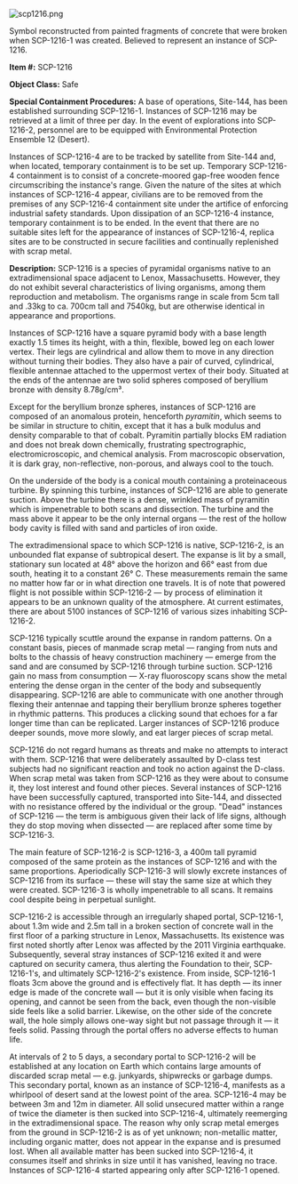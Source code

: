 ![scp1216.png](http://scp-wiki.wdfiles.com/local--files/scp-1216/scp1216.png)

Symbol reconstructed from painted fragments of concrete that were broken when SCP-1216-1 was created. Believed to represent an instance of SCP-1216.

**Item #:** SCP-1216

**Object Class:** Safe

**Special Containment Procedures:** A base of operations, Site-144, has been established surrounding SCP-1216-1. Instances of SCP-1216 may be retrieved at a limit of three per day. In the event of explorations into SCP-1216-2, personnel are to be equipped with Environmental Protection Ensemble 12 (Desert).

Instances of SCP-1216-4 are to be tracked by satellite from Site-144 and, when located, temporary containment is to be set up. Temporary SCP-1216-4 containment is to consist of a concrete-moored gap-free wooden fence circumscribing the instance's range. Given the nature of the sites at which instances of SCP-1216-4 appear, civilians are to be removed from the premises of any SCP-1216-4 containment site under the artifice of enforcing industrial safety standards. Upon dissipation of an SCP-1216-4 instance, temporary containment is to be ended. In the event that there are no suitable sites left for the appearance of instances of SCP-1216-4, replica sites are to be constructed in secure facilities and continually replenished with scrap metal.

**Description:** SCP-1216 is a species of pyramidal organisms native to an extradimensional space adjacent to Lenox, Massachusetts. However, they do not exhibit several characteristics of living organisms, among them reproduction and metabolism. The organisms range in scale from 5cm tall and .33kg to ca. 700cm tall and 7540kg, but are otherwise identical in appearance and proportions.

Instances of SCP-1216 have a square pyramid body with a base length exactly 1.5 times its height, with a thin, flexible, bowed leg on each lower vertex. Their legs are cylindrical and allow them to move in any direction without turning their bodies. They also have a pair of curved, cylindrical, flexible antennae attached to the uppermost vertex of their body. Situated at the ends of the antennae are two solid spheres composed of beryllium bronze with density 8.78g/cm³.

Except for the beryllium bronze spheres, instances of SCP-1216 are composed of an anomalous protein, henceforth _pyramitin_, which seems to be similar in structure to chitin, except that it has a bulk modulus and density comparable to that of cobalt. Pyramitin partially blocks EM radiation and does not break down chemically, frustrating spectrographic, electromicroscopic, and chemical analysis. From macroscopic observation, it is dark gray, non-reflective, non-porous, and always cool to the touch.

On the underside of the body is a conical mouth containing a proteinaceous turbine. By spinning this turbine, instances of SCP-1216 are able to generate suction. Above the turbine there is a dense, wrinkled mass of pyramitin which is impenetrable to both scans and dissection. The turbine and the mass above it appear to be the only internal organs — the rest of the hollow body cavity is filled with sand and particles of iron oxide.

The extradimensional space to which SCP-1216 is native, SCP-1216-2, is an unbounded flat expanse of subtropical desert. The expanse is lit by a small, stationary sun located at 48° above the horizon and 66° east from due south, heating it to a constant 26° C. These measurements remain the same no matter how far or in what direction one travels. It is of note that powered flight is not possible within SCP-1216-2 — by process of elimination it appears to be an unknown quality of the atmosphere. At current estimates, there are about 5100 instances of SCP-1216 of various sizes inhabiting SCP-1216-2.

SCP-1216 typically scuttle around the expanse in random patterns. On a constant basis, pieces of manmade scrap metal — ranging from nuts and bolts to the chassis of heavy construction machinery — emerge from the sand and are consumed by SCP-1216 through turbine suction. SCP-1216 gain no mass from consumption — X-ray fluoroscopy scans show the metal entering the dense organ in the center of the body and subsequently disappearing. SCP-1216 are able to communicate with one another through flexing their antennae and tapping their beryllium bronze spheres together in rhythmic patterns. This produces a clicking sound that echoes for a far longer time than can be replicated. Larger instances of SCP-1216 produce deeper sounds, move more slowly, and eat larger pieces of scrap metal.

SCP-1216 do not regard humans as threats and make no attempts to interact with them. SCP-1216 that were deliberately assaulted by D-class test subjects had no significant reaction and took no action against the D-class. When scrap metal was taken from SCP-1216 as they were about to consume it, they lost interest and found other pieces. Several instances of SCP-1216 have been successfully captured, transported into Site-144, and dissected with no resistance offered by the individual or the group. "Dead" instances of SCP-1216 — the term is ambiguous given their lack of life signs, although they do stop moving when dissected — are replaced after some time by SCP-1216-3.

The main feature of SCP-1216-2 is SCP-1216-3, a 400m tall pyramid composed of the same protein as the instances of SCP-1216 and with the same proportions. Aperiodically SCP-1216-3 will slowly excrete instances of SCP-1216 from its surface — these will stay the same size at which they were created. SCP-1216-3 is wholly impenetrable to all scans. It remains cool despite being in perpetual sunlight.

SCP-1216-2 is accessible through an irregularly shaped portal, SCP-1216-1, about 1.3m wide and 2.5m tall in a broken section of concrete wall in the first floor of a parking structure in Lenox, Massachusetts. Its existence was first noted shortly after Lenox was affected by the 2011 Virginia earthquake. Subsequently, several stray instances of SCP-1216 exited it and were captured on security camera, thus alerting the Foundation to their, SCP-1216-1's, and ultimately SCP-1216-2's existence. From inside, SCP-1216-1 floats 3cm above the ground and is effectively flat. It has depth — its inner edge is made of the concrete wall — but it is only visible when facing its opening, and cannot be seen from the back, even though the non-visible side feels like a solid barrier. Likewise, on the other side of the concrete wall, the hole simply allows one-way sight but not passage through it — it feels solid. Passing through the portal offers no adverse effects to human life.

At intervals of 2 to 5 days, a secondary portal to SCP-1216-2 will be established at any location on Earth which contains large amounts of discarded scrap metal — e.g. junkyards, shipwrecks or garbage dumps. This secondary portal, known as an instance of SCP-1216-4, manifests as a whirlpool of desert sand at the lowest point of the area. SCP-1216-4 may be between 3m and 12m in diameter. All solid unsecured matter within a range of twice the diameter is then sucked into SCP-1216-4, ultimately reemerging in the extradimensional space. The reason why only scrap metal emerges from the ground in SCP-1216-2 is as of yet unknown; non-metallic matter, including organic matter, does not appear in the expanse and is presumed lost. When all available matter has been sucked into SCP-1216-4, it consumes itself and shrinks in size until it has vanished, leaving no trace. Instances of SCP-1216-4 started appearing only after SCP-1216-1 opened.